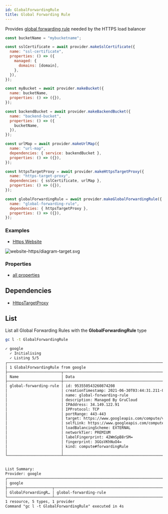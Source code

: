 ```yaml
---
id: GlobalForwardingRule
title: Global Forwarding Rule
---
```


Provides [global forwarding rule](https://console.cloud.google.com/net-services/loadbalancing/frontends/list) needed by the HTTPS load balancer

```js
const bucketName = "mybucketname";

const sslCertificate = await provider.makeSslCertificate({
  name: "ssl-certificate",
  properties: () => ({
    managed: {
      domains: [domain],
    },
  }),
});

const myBucket = await provider.makeBucket({
  name: bucketName,
  properties: () => ({}),
});

const backendBucket = await provider.makeBackendBucket({
  name: "backend-bucket",
  properties: () => ({
    bucketName,
  }),
});

const urlMap = await provider.makeUrlMap({
  name: "url-map",
  dependencies: { service: backendBucket },
  properties: () => ({}),
});

const httpsTargetProxy = await provider.makeHttpsTargetProxy({
  name: "https-target-proxy",
  dependencies: { sslCertificate, urlMap },
  properties: () => ({}),
});

const globalForwardingRule = await provider.makeGlobalForwardingRule({
  name: "global-forwarding-rule",
  dependencies: { httpsTargetProxy },
  properties: () => ({}),
});
```

### Examples

- [Https Website](https://github.com/grucloud/grucloud/blob/main/examples/google/storage/website-https)

![website-https/diagram-target.svg](https://raw.githubusercontent.com/grucloud/grucloud/main/examples/google/storage/website-https/diagram-target.svg)

### Properties

- [all properties](https://cloud.google.com/compute/docs/reference/rest/v1/globalForwardingRules/insert)

## Dependencies

- [HttpsTargetProxy](./HttpsTargetProxy.md)

## List

List all Global Forwarding Rules with the **GlobalForwardingRule** type

```sh
gc l -t GlobalForwardingRule
```

```txt
✓ google
  ✓ Initialising
  ✓ Listing 5/5
┌────────────────────────────────────────────────────────────────────────────────┐
│ 1 GlobalForwardingRule from google                                             │
├────────────────────────┬────────────────────────────────────────────────┬──────┤
│ Name                   │ Data                                           │ Our  │
├────────────────────────┼────────────────────────────────────────────────┼──────┤
│ global-forwarding-rule │ id: 953550543260874208                         │ Yes  │
│                        │ creationTimestamp: 2021-06-30T03:44:31.211-07… │      │
│                        │ name: global-forwarding-rule                   │      │
│                        │ description: Managed By GruCloud               │      │
│                        │ IPAddress: 34.149.122.91                       │      │
│                        │ IPProtocol: TCP                                │      │
│                        │ portRange: 443-443                             │      │
│                        │ target: https://www.googleapis.com/compute/v1… │      │
│                        │ selfLink: https://www.googleapis.com/compute/… │      │
│                        │ loadBalancingScheme: EXTERNAL                  │      │
│                        │ networkTier: PREMIUM                           │      │
│                        │ labelFingerprint: 42WmSpB8rSM=                 │      │
│                        │ fingerprint: 3GGsVKhNuO4=                      │      │
│                        │ kind: compute#forwardingRule                   │      │
│                        │                                                │      │
└────────────────────────┴────────────────────────────────────────────────┴──────┘


List Summary:
Provider: google
┌───────────────────────────────────────────────────────────────────────────────┐
│ google                                                                        │
├────────────────────┬──────────────────────────────────────────────────────────┤
│ GlobalForwardingR… │ global-forwarding-rule                                   │
└────────────────────┴──────────────────────────────────────────────────────────┘
1 resource, 5 types, 1 provider
Command "gc l -t GlobalForwardingRule" executed in 4s
```
